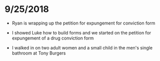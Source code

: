 # 9/25/2018

- Ryan is wrapping up the petition for expungement for conviction form

- I showed Luke how to build forms and we started on the petition for expungement of a drug conviction form

- I walked in on two adult women and a small child in the men's single bathroom at Tony Burgers